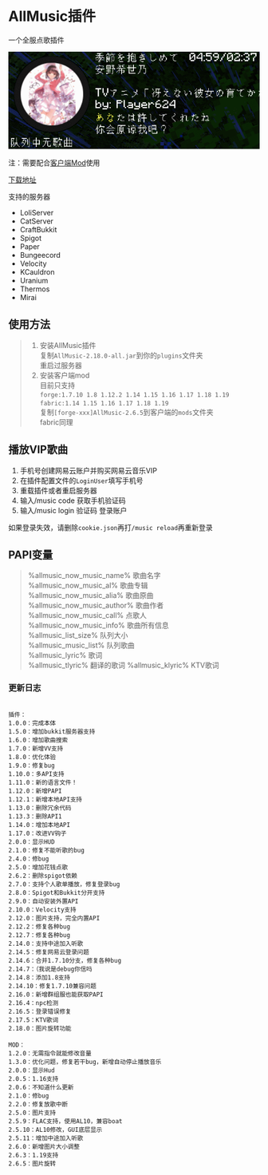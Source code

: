 # AllMusic插件

一个全服点歌插件

![GIF.gif](img%2FGIF.gif)

注：需要配合[客户端Mod](https://github.com/HeartAge/AllMusic_M/)使用

[下载地址](https://www.aliyundrive.com/s/fKHnLh1N5nC)

支持的服务器
- LoliServer
- CatServer
- CraftBukkit
- Spigot
- Paper
- Bungeecord
- Velocity
- KCauldron
- Uranium
- Thermos
- Mirai

## 使用方法
>1. 安装AllMusic插件  
>复制`AllMusic-2.18.0-all.jar`到你的`plugins`文件夹  
>重启过服务器
>2. 安装客户端mod  
>目前只支持  
>`forge:1.7.10 1.8 1.12.2 1.14 1.15 1.16 1.17 1.18 1.19`  
>`fabric:1.14 1.15 1.16 1.17 1.18 1.19`  
>复制`[forge-xxx]AllMusic-2.6.5`到客户端的`mods`文件夹  
>fabric同理

## 播放VIP歌曲
1. 手机号创建网易云账户并购买网易云音乐VIP
2. 在插件配置文件的`LoginUser`填写手机号
3. 重载插件或者重启服务器
4. 输入/music code 获取手机验证码
5. 输入/music login 验证码 登录账户

如果登录失效，请删除`cookie.json`再打`/music reload`再重新登录

## PAPI变量  
> %allmusic_now_music_name% 歌曲名字  
> %allmusic_now_music_al% 歌曲专辑  
> %allmusic_now_music_alia% 歌曲原曲  
> %allmusic_now_music_author% 歌曲作者  
> %allmusic_now_music_call% 点歌人  
> %allmusic_now_music_info% 歌曲所有信息  
> %allmusic_list_size% 队列大小  
> %allmusic_music_list% 队列歌曲  
> %allmusic_lyric% 歌词  
> %allmusic_tlyric% 翻译的歌词
> %allmusic_klyric% KTV歌词  

### 更新日志

```

插件：
1.0.0：完成本体
1.5.0：增加bukkit服务器支持
1.6.0：增加歌曲搜索
1.7.0：新增VV支持
1.8.0：优化体验
1.9.0：修复bug
1.10.0：多API支持
1.11.0：新的语言文件！
1.12.0：新增PAPI
1.12.1：新增本地API支持
1.13.0：删除冗余代码
1.13.3：删除API1
1.14.0：增加本地API
1.17.0：改进VV钩子
2.0.0：显示HUD
2.1.0：修复不能听歌的bug
2.4.0：修bug
2.5.0：增加花钱点歌
2.6.2：删除spigot依赖
2.7.0：支持个人歌单播放，修复登录bug
2.8.0：Spigot和Bukkit分开支持
2.9.0：自动安装外置API
2.10.0：Velocity支持
2.12.0：图片支持，完全内置API
2.12.2：修复各种bug
2.12.7：修复各种bug
2.14.0：支持中途加入听歌
2.14.5：修复网易云登录问题
2.14.6：合并1.7.10分支，修复各种bug
2.14.7：（我说是debug你信吗
2.14.8：添加1.8支持
2.14.10：修复1.7.10兼容问题
2.16.0：新增群组服也能获取PAPI
2.16.4：npc检测
2.16.5：登录错误修复
2.17.5：KTV歌词
2.18.0：图片旋转功能

MOD：
1.2.0：无需指令就能修改音量
1.3.0：优化问题，修复若干bug，新增自动停止播放音乐
2.0.0：显示Hud
2.0.5：1.16支持
2.0.6：不知道什么更新
2.1.0：修bug
2.2.0：修复放歌中断
2.5.0：图片支持
2.5.9：FLAC支持，使用AL10，兼容boat
2.5.10：AL10修改，GUI底层显示
2.5.11：增加中途加入听歌
2.6.0：新增图片大小调整
2.6.3：1.19支持
2.6.5：图片旋转
```
